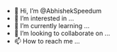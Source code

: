 - 👋 Hi, I’m @AbhishekSpeedum
- 👀 I’m interested in ...
- 🌱 I’m currently learning ...
- 💞️ I’m looking to collaborate on ...
- 📫 How to reach me ...

<!---
AbhishekSpeedum/AbhishekSpeedum is a ✨ special ✨ repository because its `README.md` (this file) appears on your GitHub profile.
You can click the Preview link to take a look at your changes.
--->
